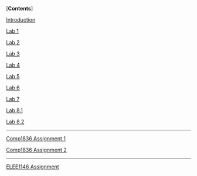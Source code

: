 [**Contents**]

[Introduction](Introduction.md)

[Lab 1](Lab_1/Lab_1.md)

[Lab 2](Lab_2/Lab_2.md)

[Lab 3](Lab_3/Lab_3.md)

[Lab 4](Lab_4/Lab_4.md)

[Lab 5](Lab_5/Lab_5.md)

[Lab 6](Lab_6/Lab_6.md)

[Lab 7](Lab_7/Lab_7.md)

[Lab 8.1](Lab_8/Lab_8-1.md)

[Lab 8.2](Lab_8/Lab_8-2.md)

------


[Comp1836 Assignment 1](COMP1836_Assignment_1/COMP1836_Assignment_1.md)

[Comp1836 Assignment 2]()

------

[ELEE1146 Assignment]()
